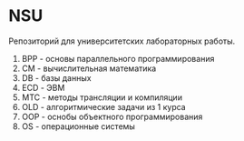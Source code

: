 # NSU
Репозиторий для университетских лабораторных работы.
1. BPP - основы параллельного программирования
2. CM - вычислительная математика
3. DB - базы данных
4. ECD - ЭВМ
5. MTC - методы трансляции и компиляции
6. OLD - алгоритмические задачи из 1 курса
7. OOP - оснобы объектного программирования
8. OS - операционные системы
